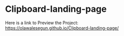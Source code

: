 # Clipboard-landing-page
Here is a link to Preview the Project: https://olawalesegun.github.io/Clipboard-landing-page/
